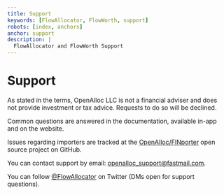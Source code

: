 ```yaml
---
title: Support
keywords: [FlowAllocator, FlowWorth, support]
robots: [index, anchors]
anchor: support
description: |
  FlowAllocator and FlowWorth Support
---
```


# Support

As stated in the terms, OpenAlloc LLC is not a financial adviser and does not provide investment or tax advice. Requests to do so will be declined.

Common questions are answered in the documentation, available in-app and on the website.

Issues regarding importers are tracked at the [OpenAlloc/FINporter](https://github.com/openalloc/FINporter) open source project on GitHub.

You can contact support by email: [openalloc\_support@fastmail.com](mailto:openalloc\_support@fastmail.com).

You can follow [@FlowAllocator](https://twitter.com/flowallocator) on Twitter (DMs open for support questions).
